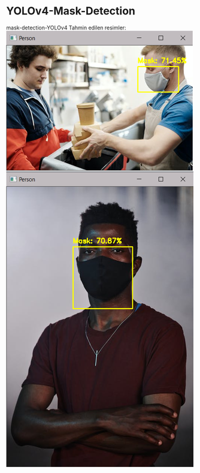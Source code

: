 # YOLOv4-Mask-Detection
 mask-detection-YOLOv4
Tahmin edilen resimler: ![prediction](code/img.png)
![prediction](code/img1.png)
